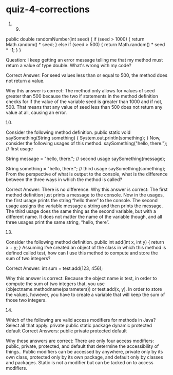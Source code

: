 # quiz-4-corrections
1. 9)
public double randomNumber(int seed) {
   if (seed > 1000) {
       return Math.random() * seed;
   } else if (seed > 500) {
       return Math.random() * seed * -1;
   }
}

Question: I keep getting an error message telling me that my method must return a value of type double. What's wrong with my code?

Correct Answer: For seed values less than or equal to 500, the method does not return a value.

Why this answer is correct: The method only allows for values of seed greater than 500 because the two if statements in the method definition checks for if the value of the variable seed is greater than 1000 and if not, 500. That means that any value of seed less than 500 does not return any value at all, causing an error.

10)
Consider the following method definition.
public static void saySomething(String something) {
   System.out.println(something);
}
Now, consider the following usages of this method.
saySomething("hello, there.");        // first usage

String message = "hello, there.";     // second usage
saySomething(message);

String something = "hello, there.";   // third usage
saySomething(something);
From the perspective of what is output to the console, what is the difference between the three ways in which the method is called?
 
Correct Answer:  There is no difference. 
Why this answer is correct: The first method definition just prints a message to the console. Now in the usages, the first usage prints the string “hello there” to the console. The second usage assigns the variable message a string and then prints the message. The third usage does the same thing as the second variable, but with a different name.  It does not matter the name of the variable though, and all three usages print the same string, “hello, there”.
 
13. 
Consider the following method definition.
public int add(int x, int y) {
   return x + y;
}
Assuming I've created an object of the class in which this method is defined called test, how can I use this method to compute and store the sum of two integers?
 
Correct Answer: int sum = test.add(123, 456);
 
Why this answer is correct: Because the object name is test, in order to compute the sum of two integers that, you use (objectname.methodname(parameters)) or test.add(x, y). In order to store the values, however, you have to create a variable that will keep the sum of those two integers. 

14.
Which of the following are valid access modifiers for methods in Java? Select all that apply.
  private 
  public 
  static
  package 
  dynamic 
  protected 
  default 
Correct Answers: public private protected default
 
Why these answers are correct: There are only four access modifiers: public, private, protected, and default that determine the accessibility of things.. Public modifiers can be accessed by anywhere, private only by its own class, protected only by its own package, and default only by classes and packages. Static is not a modifier but can be tacked on to access modifiers. 
 
 
 
 
 
 
 

